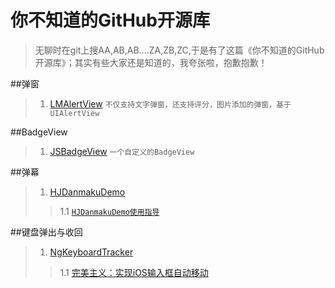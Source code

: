 # 你不知道的GitHub开源库
> 无聊时在git上搜AA,AB,AB....ZA,ZB,ZC,于是有了这篇《你不知道的GitHub开源库》；其实有些大家还是知道的，我夸张啦，抱歉抱歉！

##弹窗
> 1. [LMAlertView](https://github.com/lmcd/LMAlertView)   `不仅支持文字弹窗，还支持评分，图片添加的弹窗，基于UIAlertView`

##BadgeView
> 1. [JSBadgeView](https://github.com/JaviSoto/JSBadgeView)  `一个自定义的BadgeView`

##弹幕
> 1. [HJDanmakuDemo](https://github.com/panghaijiao/HJDanmakuDemo)
> > 1.1 [`HJDanmakuDemo使用指导`](http://www.olinone.com/?p=186#comment-1259)

##键盘弹出与收回
> 1. [NgKeyboardTracker](https://github.com/meiwin/NgKeyboardTracker)
> > 1.1 [完美主义：实现iOS输入框自动移动](http://www.cocoachina.com/ios/20150922/13521.html)


